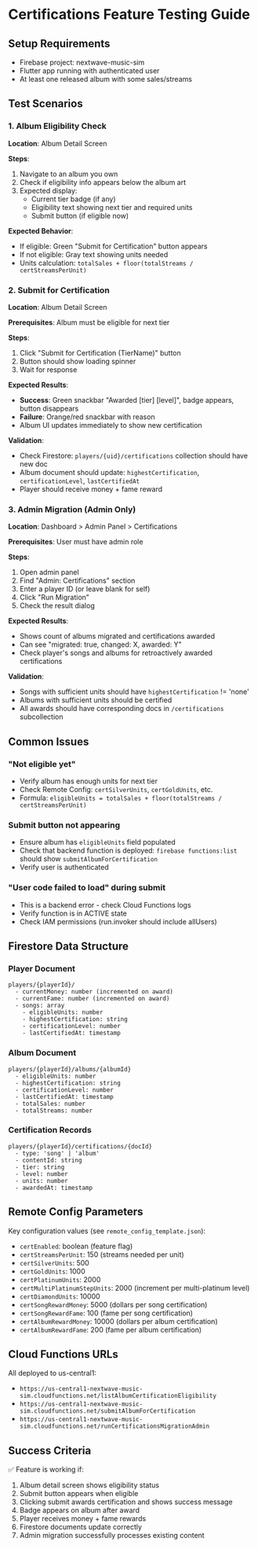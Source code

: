 # Certifications Feature Testing Guide

## Setup Requirements
- Firebase project: nextwave-music-sim
- Flutter app running with authenticated user
- At least one released album with some sales/streams

## Test Scenarios

### 1. Album Eligibility Check
**Location**: Album Detail Screen

**Steps**:
1. Navigate to an album you own
2. Check if eligibility info appears below the album art
3. Expected display:
   - Current tier badge (if any)
   - Eligibility text showing next tier and required units
   - Submit button (if eligible now)

**Expected Behavior**:
- If eligible: Green "Submit for Certification" button appears
- If not eligible: Gray text showing units needed
- Units calculation: `totalSales + floor(totalStreams / certStreamsPerUnit)`

### 2. Submit for Certification
**Location**: Album Detail Screen

**Prerequisites**: Album must be eligible for next tier

**Steps**:
1. Click "Submit for Certification (TierName)" button
2. Button should show loading spinner
3. Wait for response

**Expected Results**:
- **Success**: Green snackbar "Awarded [tier] [level]", badge appears, button disappears
- **Failure**: Orange/red snackbar with reason
- Album UI updates immediately to show new certification

**Validation**:
- Check Firestore: `players/{uid}/certifications` collection should have new doc
- Album document should update: `highestCertification`, `certificationLevel`, `lastCertifiedAt`
- Player should receive money + fame reward

### 3. Admin Migration (Admin Only)
**Location**: Dashboard > Admin Panel > Certifications

**Prerequisites**: User must have admin role

**Steps**:
1. Open admin panel
2. Find "Admin: Certifications" section
3. Enter a player ID (or leave blank for self)
4. Click "Run Migration"
5. Check the result dialog

**Expected Results**:
- Shows count of albums migrated and certifications awarded
- Can see "migrated: true, changed: X, awarded: Y"
- Check player's songs and albums for retroactively awarded certifications

**Validation**:
- Songs with sufficient units should have `highestCertification` != 'none'
- Albums with sufficient units should be certified
- All awards should have corresponding docs in `/certifications` subcollection

## Common Issues

### "Not eligible yet"
- Verify album has enough units for next tier
- Check Remote Config: `certSilverUnits`, `certGoldUnits`, etc.
- Formula: `eligibleUnits = totalSales + floor(totalStreams / certStreamsPerUnit)`

### Submit button not appearing
- Ensure album has `eligibleUnits` field populated
- Check that backend function is deployed: `firebase functions:list` should show `submitAlbumForCertification`
- Verify user is authenticated

### "User code failed to load" during submit
- This is a backend error - check Cloud Functions logs
- Verify function is in ACTIVE state
- Check IAM permissions (run.invoker should include allUsers)

## Firestore Data Structure

### Player Document
```
players/{playerId}/
  - currentMoney: number (incremented on award)
  - currentFame: number (incremented on award)
  - songs: array
    - eligibleUnits: number
    - highestCertification: string
    - certificationLevel: number
    - lastCertifiedAt: timestamp
```

### Album Document  
```
players/{playerId}/albums/{albumId}
  - eligibleUnits: number
  - highestCertification: string
  - certificationLevel: number
  - lastCertifiedAt: timestamp
  - totalSales: number
  - totalStreams: number
```

### Certification Records
```
players/{playerId}/certifications/{docId}
  - type: 'song' | 'album'
  - contentId: string
  - tier: string
  - level: number
  - units: number
  - awardedAt: timestamp
```

## Remote Config Parameters

Key configuration values (see `remote_config_template.json`):

- `certEnabled`: boolean (feature flag)
- `certStreamsPerUnit`: 150 (streams needed per unit)
- `certSilverUnits`: 500
- `certGoldUnits`: 1000
- `certPlatinumUnits`: 2000
- `certMultiPlatinumStepUnits`: 2000 (increment per multi-platinum level)
- `certDiamondUnits`: 10000
- `certSongRewardMoney`: 5000 (dollars per song certification)
- `certSongRewardFame`: 100 (fame per song certification)
- `certAlbumRewardMoney`: 10000 (dollars per album certification)
- `certAlbumRewardFame`: 200 (fame per album certification)

## Cloud Functions URLs

All deployed to us-central1:

- `https://us-central1-nextwave-music-sim.cloudfunctions.net/listAlbumCertificationEligibility`
- `https://us-central1-nextwave-music-sim.cloudfunctions.net/submitAlbumForCertification`
- `https://us-central1-nextwave-music-sim.cloudfunctions.net/runCertificationsMigrationAdmin`

## Success Criteria

✅ Feature is working if:
1. Album detail screen shows eligibility status
2. Submit button appears when eligible
3. Clicking submit awards certification and shows success message
4. Badge appears on album after award
5. Player receives money + fame rewards
6. Firestore documents update correctly
7. Admin migration successfully processes existing content
